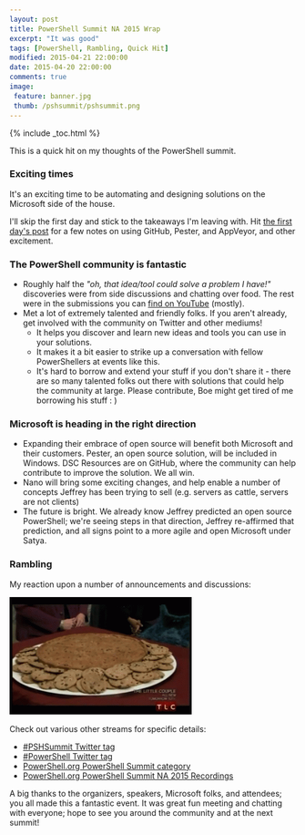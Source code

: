 ```yaml
---
layout: post
title: PowerShell Summit NA 2015 Wrap
excerpt: "It was good"
tags: [PowerShell, Rambling, Quick Hit]
modified: 2015-04-21 22:00:00
date: 2015-04-20 22:00:00
comments: true
image:
 feature: banner.jpg
 thumb: /pshsummit/pshsummit.png
---
```

{% include _toc.html %}

This is a quick hit on my thoughts of the PowerShell summit.

### Exciting times

It's an exciting time to be automating and designing solutions on the Microsoft side of the house.

I'll skip the first day and stick to the takeaways I'm leaving with. Hit [the first day's post](http://ramblingcookiemonster.github.io/PowerShell-Summit-Day-One/) for a few notes on using GitHub, Pester, and AppVeyor, and other excitement.

### The PowerShell community is fantastic

* Roughly half the *"oh, that idea/tool could solve a problem I have!"* discoveries were from side discussions and chatting over food. The rest were in the submissions you can [find on YouTube](https://www.youtube.com/playlist?list=PLfeA8kIs7CochwcgX9zOWxh4IL3GoG05P) (mostly).
* Met a lot of extremely talented and friendly folks. If you aren't already, get involved with the community on Twitter and other mediums!
  * It helps you discover and learn new ideas and tools you can use in your solutions.
  * It makes it a bit easier to strike up a conversation with fellow PowerShellers at events like this.
  * It's hard to borrow and extend your stuff if you don't share it - there are so many talented folks out there with solutions that could help the community at large. Please contribute, Boe might get tired of me borrowing his stuff : )

### Microsoft is heading in the right direction

* Expanding their embrace of open source will benefit both Microsoft and their customers. Pester, an open source solution, will be included in Windows. DSC Resources are on GitHub, where the community can help contribute to improve the solution. We all win.
* Nano will bring some exciting changes, and help enable a number of concepts Jeffrey has been trying to sell (e.g. servers as cattle, servers are not clients)
* The future is bright. We already know Jeffrey predicted an open source PowerShell; we're seeing steps in that direction, Jeffrey re-affirmed that prediction, and all signs point to a more agile and open Microsoft under Satya.

### Rambling

My reaction upon a number of announcements and discussions:

[![Happy](/images/pshsummit/reaction.gif)](http://andthencamethen.tumblr.com/post/3789117959)

Check out various other streams for specific details:

* [#PSHSummit Twitter tag](https://twitter.com/search?q=%23pshsummit)
* [#PowerShell Twitter tag ](https://twitter.com/search?q=%23PowerShell)
* [PowerShell.org PowerShell Summit category](http://powershell.org/wp/category/announcements/powershell-summit/)
* [PowerShell.org PowerShell Summit NA 2015 Recordings](https://www.youtube.com/playlist?list=PLfeA8kIs7CochwcgX9zOWxh4IL3GoG05P)

A big thanks to the organizers, speakers, Microsoft folks, and attendees; you all made this a fantastic event. It was great fun meeting and chatting with everyone; hope to see you around the community and at the next summit!